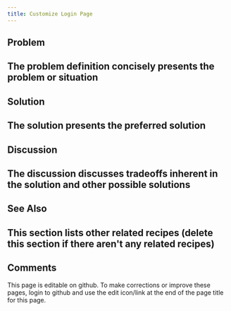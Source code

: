 ```yaml
---
title: Customize Login Page
---
```

## Problem 

##  The problem definition concisely presents the problem or situation

## Solution 

## The solution presents the preferred solution

## Discussion 

## The discussion discusses tradeoffs inherent in the solution and other possible solutions

## See Also 

## This section lists other related recipes (delete this section if there aren't any related recipes)

## Comments 

This page is editable on github. To make corrections or improve these
pages, login to github and use the edit icon/link at the end of the
page title for this page.
